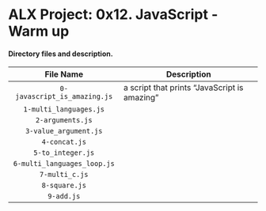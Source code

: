# ALX Project: 0x12. JavaScript - Warm up
#### Directory files and description.
|File Name  |Description  |
|:-----------:|----------------------|
| `0-javascript_is_amazing.js` |a script that prints “JavaScript is amazing”|
| `1-multi_languages.js` ||
| `2-arguments.js` ||
| `3-value_argument.js` ||
| `4-concat.js` ||
| `5-to_integer.js` ||
| `6-multi_languages_loop.js` ||
| `7-multi_c.js` ||
| `8-square.js` ||
| `9-add.js` ||
